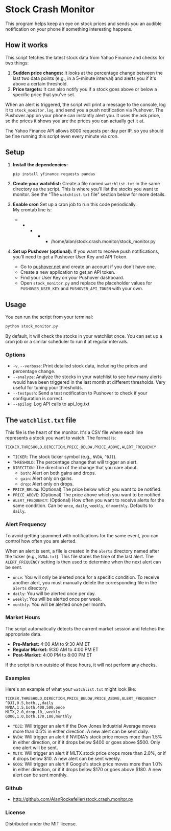 # Stock Crash Monitor

This program helps keep an eye on stock prices and sends you an audible notification on your phone if something interesting happens.

## How it works

This script fetches the latest stock data from Yahoo Finance and checks for two things:

1.  **Sudden price changes:** It looks at the percentage change between the last two data points (e.g., in a 5-minute interval) and alerts you if it's above a certain threshold.
2.  **Price targets:** It can also notify you if a stock goes above or below a specific price that you've set.

When an alert is triggered, the script will print a message to the console, log it to `stock_monitor.log`, and send you a push notification via Pushover.  The Pushover app on your phone can instantly alert you.   It uses the ask price, so the prices it shows you are the prices you can actually get it at.

The Yahoo Finance API allows 8000 requests per day per IP, so you should be fine running this script even every minute via cron.

## Setup

1.  **Install the dependencies:**
    ```bash
    pip install yfinance requests pandas
    ```

2.  **Create your watchlist:**
    Create a file named `watchlist.txt` in the same directory as the script. This is where you'll list the stocks you want to monitor. See the "The `watchlist.txt` file" section below for more details.

3.  **Enable cron**
    Set up a cron job to run this code periodically.    
    My crontab line is:
    * * * * * /home/alan/stock.crash.monitor/stock_monitor.py

3.  **Set up Pushover (optional):**
    If you want to receive push notifications, you'll need to get a Pushover User Key and API Token.
    -   Go to [pushover.net](https://pushover.net) and create an account if you don't have one.
    -   Create a new application to get an API token.
    -   Find your User Key on your Pushover dashboard.
    -   Open `stock_monitor.py` and replace the placeholder values for `PUSHOVER_USER_KEY` and `PUSHOVER_API_TOKEN` with your own.

## Usage

You can run the script from your terminal:

```bash
python stock_monitor.py
```

By default, it will check the stocks in your watchlist once. You can set up a cron job or a similar scheduler to run it at regular intervals.

### Options

-   `-v`, `--verbose`: Print detailed stock data, including the prices and percentage change.
-   `--analyze`: Analyze the stocks in your watchlist to see how many alerts would have been triggered in the last month at different thresholds. Very useful for tuning your thresholds.
-   `--testpush`: Send a test notification to Pushover to check if your configuration is correct.
-   `--apilog`: Log API calls to api_log.txt

## The `watchlist.txt` file

This file is the heart of the monitor. It's a CSV file where each line represents a stock you want to watch. The format is:

`TICKER,THRESHOLD,DIRECTION,PRICE_BELOW,PRICE_ABOVE,ALERT_FREQUENCY`

-   `TICKER`: The stock ticker symbol (e.g., `NVDA`, `^DJI`).
-   `THRESHOLD`: The percentage change that will trigger an alert.
-   `DIRECTION`: The direction of the change that you care about.
    -   `both`: Alert on both gains and drops.
    -   `gain`: Alert only on gains.
    -   `drop`: Alert only on drops.
-   `PRICE_BELOW`: (Optional) The price below which you want to be notified.
-   `PRICE_ABOVE`: (Optional) The price above which you want to be notified.
-   `ALERT_FREQUENCY`: (Optional) How often you want to receive alerts for the same condition. Can be `once`, `daily`, `weekly`, or `monthly`. Defaults to `daily`.

### Alert Frequency

To avoid getting spammed with notifications for the same event, you can control how often you are alerted.

When an alert is sent, a file is created in the `alerts` directory named after the ticker (e.g., `NVDA.txt`). This file stores the time of the last alert. The `ALERT_FREQUENCY` setting is then used to determine when the next alert can be sent.

-   `once`: You will only be alerted once for a specific condition. To receive another alert, you must manually delete the corresponding file in the `alerts` directory.
-   `daily`: You will be alerted once per day.
-   `weekly`: You will be alerted once per week.
-   `monthly`: You will be alerted once per month.

### Market Hours

The script automatically detects the current market session and fetches the appropriate data.

-   **Pre-Market:** 4:00 AM to 9:30 AM ET
-   **Regular Market:** 9:30 AM to 4:00 PM ET
-   **Post-Market:** 4:00 PM to 8:00 PM ET

If the script is run outside of these hours, it will not perform any checks.

### Examples

Here's an example of what your `watchlist.txt` might look like:

```
TICKER,THRESHOLD,DIRECTION,PRICE_BELOW,PRICE_ABOVE,ALERT_FREQUENCY
^DJI,0.5,both,,,daily
NVDA,1.5,both,400,500,once
MLTX,2.0,drop,10,,weekly
GOOG,1.0,both,170,180,monthly
```

-   `^DJI`: Will trigger an alert if the Dow Jones Industrial Average moves more than 0.5% in either direction. A new alert can be sent daily.
-   `NVDA`: Will trigger an alert if NVIDIA's stock price moves more than 1.5% in either direction, or if it drops below $400 or goes above $500. Only one alert will be sent.
-   `MLTX`: Will trigger an alert if MLTX stock price drops more than 2.0%, or if it drops below $10. A new alert can be sent weekly.
-   `GOOG`: Will trigger an alert if Google's stock price moves more than 1.0% in either direction, or if it drops below $170 or goes above $180. A new alert can be sent monthly.

### Github

- http://github.com/AlanRockefeller/stock.crash.monitor.py

### License

Distributed under the MIT license.
